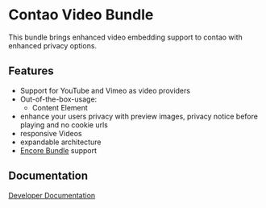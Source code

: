 # Contao Video Bundle

This bundle brings enhanced video embedding support to contao with enhanced privacy options. 

## Features
* Support for YouTube and Vimeo as video providers
* Out-of-the-box-usage: 
    * Content Element
* enhance your users privacy with preview images, privacy notice before playing and no cookie urls
* responsive Videos
* expandable architecture
* [Encore Bundle](https://github.com/heimrichhannot/contao-encore-bundle) support

## Documentation

[Developer Documentation](docs/developers.md)
 